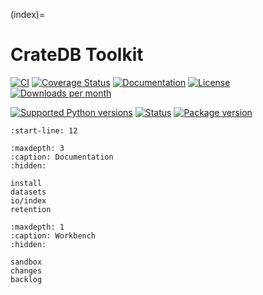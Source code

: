 (index)=
# CrateDB Toolkit

[![CI][badge-tests]][project-tests]
[![Coverage Status][badge-coverage]][project-codecov]
[![Documentation][badge-documentation]][project-documentation]
[![License][badge-license]][project-license]
[![Downloads per month][badge-downloads-per-month]][project-downloads]

[![Supported Python versions][badge-python-versions]][project-pypi]
[![Status][badge-status]][project-pypi]
[![Package version][badge-package-version]][project-pypi]

```{include} readme.md
:start-line: 12
```


```{toctree}
:maxdepth: 3
:caption: Documentation
:hidden:

install
datasets
io/index
retention
```

```{toctree}
:maxdepth: 1
:caption: Workbench
:hidden:

sandbox
changes
backlog
```


[cratedb-toolkit]: https://cratedb-toolkit.readthedocs.io/
[influxio]: https://influxio.readthedocs.io/

[badge-coverage]: https://codecov.io/gh/crate-workbench/cratedb-toolkit/branch/main/graph/badge.svg
[badge-documentation]: https://img.shields.io/readthedocs/cratedb-toolkit
[badge-downloads-per-month]: https://pepy.tech/badge/cratedb-toolkit/month
[badge-license]: https://img.shields.io/github/license/crate-workbench/cratedb-toolkit.svg
[badge-package-version]: https://img.shields.io/pypi/v/cratedb-toolkit.svg
[badge-python-versions]: https://img.shields.io/pypi/pyversions/cratedb-toolkit.svg
[badge-status]: https://img.shields.io/pypi/status/cratedb-toolkit.svg
[badge-tests]: https://github.com/crate-workbench/cratedb-toolkit/actions/workflows/main.yml/badge.svg
[project-codecov]: https://codecov.io/gh/crate-workbench/cratedb-toolkit
[project-documentation]: https://cratedb-toolkit.readthedocs.io/
[project-downloads]: https://pepy.tech/project/cratedb-toolkit/
[project-license]: https://github.com/crate-workbench/cratedb-toolkit/blob/main/LICENSE
[project-pypi]: https://pypi.org/project/cratedb-toolkit
[project-tests]: https://github.com/crate-workbench/cratedb-toolkit/actions/workflows/main.yml

